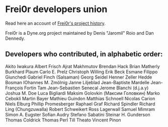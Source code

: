 # Frei0r developers union

Read here an account of [Frei0r's project history](https://medium.com/think-do-tank/frei0r-the-free-and-open-source-video-effect-preservation-project-604134dde8b3).

Frei0r is a Dyne.org project maintained by Denis "Jaromil" Roio and Dan Dennedy.

## Developers who contributed, in alphabetic order:

Akito Iwakura
Albert Frisch
Ajrat Makhmutov
Brendan Hack
Brian Matherly
Burkhard Plaum
Carlo E. Prelz
Christoph Willing
Erik Beck
Esmane
Filippo Giunchedi
Gabriel Finch (Salsaman)
Georg Seidel
Henner Zeller
Hedde Bosman
IOhannes M. Zmölnig
Janne Liljeblad
Jean-Baptiste Mardelle
Jean-François Fortin Tam 
Jean-Sebastien Senecal
Jerome Blanchi (d.j.a.y)
Joshua M. Doe
Luca Bigliardi
Maksim Golovkin (Максим Головкин)
Marko Cebokli
Martin Bayer
Mathieu Guindon
Matthias Schnoell
Nicolas Carion
Niels Elburg
Phillip Promesberger
Raphael Graf
Richard Spindler
Richard Ling (Chungzuwalla)
Robert Schweikert
Ross Lagerwall
Samuel Mimram
Simon A. Eugster
Sofian Audry
Stefano Sabatini
Steinar H. Gunderson
Thomas Coldrick
Thomas Perl
Till Theato
Vincent Pinon
